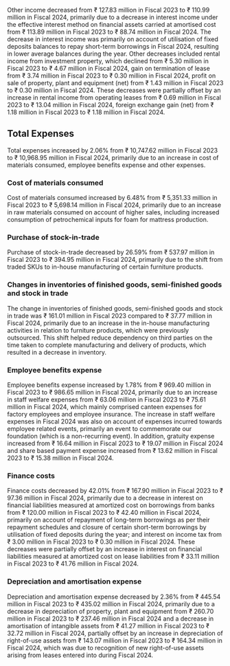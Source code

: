 Other income decreased from ₹ 127.83 million in Fiscal 2023 to ₹ 110.99 million in Fiscal 2024, primarily due to a decrease in interest income under the effective interest method on financial assets carried at amortised cost from ₹ 113.89 million in Fiscal 2023 to ₹ 88.74 million in Fiscal 2024. The decrease in interest income was primarily on account of utilisation of fixed deposits balances to repay short-term borrowings in Fiscal 2024, resulting in lower average balances during the year. Other decreases included rental income from investment property, which declined from ₹ 5.30 million in Fiscal 2023 to ₹ 4.67 million in Fiscal 2024, gain on termination of lease from ₹ 3.74 million in Fiscal 2023 to ₹ 0.30 million in Fiscal 2024, profit on sale of property, plant and equipment (net) from ₹ 1.43 million in Fiscal 2023 to ₹ 0.30 million in Fiscal 2024. These decreases were partially offset by an increase in rental income from operating leases from ₹ 0.69 million in Fiscal 2023 to ₹ 13.04 million in Fiscal 2024, foreign exchange gain (net) from ₹ 1.18 million in Fiscal 2023 to ₹ 1.18 million in Fiscal 2024.

## Total Expenses

Total expenses increased by 2.06% from ₹ 10,747.62 million in Fiscal 2023 to ₹ 10,968.95 million in Fiscal 2024, primarily due to an increase in cost of materials consumed, employee benefits expense and other expenses.

### Cost of materials consumed

Cost of materials consumed increased by 6.48% from ₹ 5,351.33 million in Fiscal 2023 to ₹ 5,698.14 million in Fiscal 2024, primarily due to an increase in raw materials consumed on account of higher sales, including increased consumption of petrochemical inputs for foam for mattress production.

### Purchase of stock-in-trade

Purchase of stock-in-trade decreased by 26.59% from ₹ 537.97 million in Fiscal 2023 to ₹ 394.95 million in Fiscal 2024, primarily due to the shift from traded SKUs to in-house manufacturing of certain furniture products.

### Changes in inventories of finished goods, semi-finished goods and stock in trade

The change in inventories of finished goods, semi-finished goods and stock in trade was ₹ 161.01 million in Fiscal 2023 compared to ₹ 37.77 million in Fiscal 2024, primarily due to an increase in the in-house manufacturing activities in relation to furniture products, which were previously outsourced. This shift helped reduce dependency on third parties on the time taken to complete manufacturing and delivery of products, which resulted in a decrease in inventory.

### Employee benefits expense

Employee benefits expense increased by 1.78% from ₹ 969.40 million in Fiscal 2023 to ₹ 986.65 million in Fiscal 2024, primarily due to an increase in staff welfare expenses from ₹ 63.06 million in Fiscal 2023 to ₹ 75.61 million in Fiscal 2024, which mainly comprised canteen expenses for factory employees and employee insurance. The increase in staff welfare expenses in Fiscal 2024 was also on account of expenses incurred towards employee related events, primarily an event to commemorate our foundation (which is a non-recurring event). In addition, gratuity expense increased from ₹ 16.64 million in Fiscal 2023 to ₹ 19.07 million in Fiscal 2024 and share based payment expense increased from ₹ 13.62 million in Fiscal 2023 to ₹ 15.38 million in Fiscal 2024.

### Finance costs

Finance costs decreased by 42.01% from ₹ 167.90 million in Fiscal 2023 to ₹ 97.36 million in Fiscal 2024, primarily due to a decrease in interest on financial liabilities measured at amortized cost on borrowings from banks from ₹ 120.00 million in Fiscal 2023 to ₹ 42.40 million in Fiscal 2024, primarily on account of repayment of long-term borrowings as per their repayment schedules and closure of certain short-term borrowings by utilisation of fixed deposits during the year; and interest on income tax from ₹ 3.00 million in Fiscal 2023 to ₹ 0.30 million in Fiscal 2024. These decreases were partially offset by an increase in interest on financial liabilities measured at amortized cost on lease liabilities from ₹ 33.11 million in Fiscal 2023 to ₹ 41.76 million in Fiscal 2024.

### Depreciation and amortisation expense

Depreciation and amortisation expense decreased by 2.36% from ₹ 445.54 million in Fiscal 2023 to ₹ 435.02 million in Fiscal 2024, primarily due to a decrease in depreciation of property, plant and equipment from ₹ 260.70 million in Fiscal 2023 to ₹ 237.46 million in Fiscal 2024 and a decrease in amortisation of intangible assets from ₹ 41.27 million in Fiscal 2023 to ₹ 32.72 million in Fiscal 2024, partially offset by an increase in depreciation of right-of-use assets from ₹ 143.07 million in Fiscal 2023 to ₹ 164.34 million in Fiscal 2024, which was due to recognition of new right-of-use assets arising from leases entered into during Fiscal 2024.